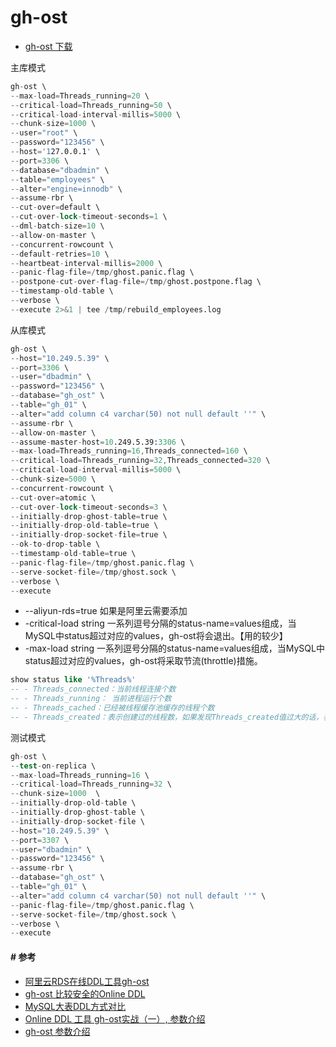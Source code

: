 gh-ost
====

- [gh-ost 下载](https://github.com/github/gh-ost/releases)


主库模式

````s
gh-ost \
--max-load=Threads_running=20 \
--critical-load=Threads_running=50 \
--critical-load-interval-millis=5000 \
--chunk-size=1000 \
--user="root" \
--password="123456" \
--host='127.0.0.1' \
--port=3306 \
--database="dbadmin" \
--table="employees" \
--alter="engine=innodb" \
--assume-rbr \
--cut-over=default \
--cut-over-lock-timeout-seconds=1 \
--dml-batch-size=10 \
--allow-on-master \
--concurrent-rowcount \
--default-retries=10 \
--heartbeat-interval-millis=2000 \
--panic-flag-file=/tmp/ghost.panic.flag \
--postpone-cut-over-flag-file=/tmp/ghost.postpone.flag \
--timestamp-old-table \
--verbose \
--execute 2>&1 | tee /tmp/rebuild_employees.log

````

从库模式


````s
gh-ost \
--host="10.249.5.39" \
--port=3306 \
--user="dbadmin" \
--password="123456" \
--database="gh_ost" \
--table="gh_01" \
--alter="add column c4 varchar(50) not null default ''" \
--assume-rbr \
--allow-on-master \
--assume-master-host=10.249.5.39:3306 \
--max-load=Threads_running=16,Threads_connected=160 \
--critical-load=Threads_running=32,Threads_connected=320 \
--critical-load-interval-millis=5000 \
--chunk-size=5000 \
--concurrent-rowcount \
--cut-over=atomic \
--cut-over-lock-timeout-seconds=3 \
--initially-drop-ghost-table=true \
--initially-drop-old-table=true \
--initially-drop-socket-file=true \
--ok-to-drop-table \
--timestamp-old-table=true \
--panic-flag-file=/tmp/ghost.panic.flag \
--serve-socket-file=/tmp/ghost.sock \
--verbose \
--execute
````

- --aliyun-rds=true 如果是阿里云需要添加
- -critical-load string   一系列逗号分隔的status-name=values组成，当MySQL中status超过对应的values，gh-ost将会退出。【用的较少】
- -max-load string       一系列逗号分隔的status-name=values组成，当MySQL中status超过对应的values，gh-ost将采取节流(throttle)措施。


````sql
show status like '%Threads%'
-- - Threads_connected：当前线程连接个数
-- - Threads_running： 当前进程运行个数
-- - Threads_cached：已经被线程缓存池缓存的线程个数
-- - Threads_created：表示创建过的线程数，如果发现Threads_created值过大的话，表明MySQL服务

````

测试模式

````s
gh-ost \
--test-on-replica \
--max-load=Threads_running=16 \
--critical-load=Threads_running=32 \
--chunk-size=1000  \
--initially-drop-old-table \
--initially-drop-ghost-table \
--initially-drop-socket-file \
--host="10.249.5.39" \
--port=3307 \
--user="dbadmin" \
--password="123456" \
--assume-rbr \
--database="gh_ost" \
--table="gh_01" \
--alter="add column c4 varchar(50) not null default ''" \
--panic-flag-file=/tmp/ghost.panic.flag \
--serve-socket-file=/tmp/ghost.sock \
--verbose \
--execute
````

#### # 参考
- [阿里云RDS在线DDL工具gh-ost](https://www.cnblogs.com/DBABlog/p/12926952.html)
- [gh-ost 比较安全的Online DDL](https://blog.csdn.net/zhoutaotao123/article/details/93232866)
- [MySQL大表DDL方式对比](https://blog.csdn.net/weixin_37692493/article/details/118328563)
- [Online DDL 工具 gh-ost实战（一）, 参数介绍](http://www.seiang.com/?p=770)
- [gh-ost 参数介绍](https://blog.51cto.com/lee90/2062609)
